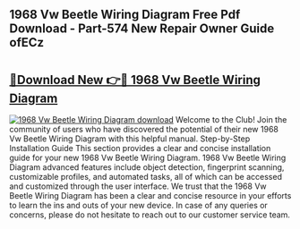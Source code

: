 ## 1968 Vw Beetle Wiring Diagram Free Pdf Download - Part-574 New Repair Owner Guide ofECz

# <h2><a href="http://dfmyqh6.blite.top/?on=1968+Vw+Beetle+Wiring+Diagram">🔗Download New 👉🔴 1968 Vw Beetle Wiring Diagram</a></h2>

[![1968 Vw Beetle Wiring Diagram download](https://i.imgur.com/lujVjoI.png)](http://dfmyqh6.blite.top/?on=1968+Vw+Beetle+Wiring+Diagram)
Welcome to the Club! Join the community of users who have discovered the potential of their new 1968 Vw Beetle Wiring Diagram with this helpful manual. Step-by-Step Installation Guide This section provides a clear and concise installation guide for your new 1968 Vw Beetle Wiring Diagram. 1968 Vw Beetle Wiring Diagram advanced features include object detection, fingerprint scanning, customizable profiles, and automated tasks, all of which can be accessed and customized through the user interface. We trust that the 1968 Vw Beetle Wiring Diagram has been a clear and concise resource in your efforts to learn the ins and outs of your new device. In case of any queries or concerns, please do not hesitate to reach out to our customer service team.
